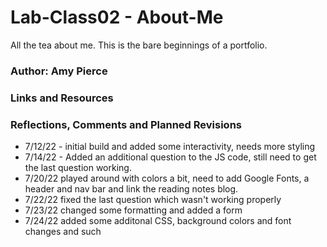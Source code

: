 # Lab-Class02 - About-Me
All the tea about me. This is the bare beginnings of a portfolio. 

### Author: Amy Pierce

### Links and Resources

### Reflections, Comments and Planned Revisions

- 7/12/22 - initial build and added some interactivity, needs more styling
- 7/14/22 - Added an additional question to the JS code, still need to get the last question working.
- 7/20/22 played around with colors a bit, need to add Google Fonts, a header and nav bar and link the reading notes blog.
- 7/22/22 fixed the last question which wasn't working properly
- 7/23/22 changed some formatting and added a form
- 7/24/22 added some additonal CSS, background colors and font changes and such

